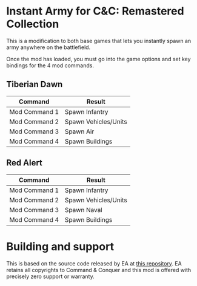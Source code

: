 # Instant Army for C&C: Remastered Collection

This is a modification to both base games that lets you instantly spawn an army anywhere on the battlefield.

Once the mod has loaded, you must go into the game options and set key bindings for the 4 mod commands.

## Tiberian Dawn

| Command       | Result               |
|---------------|----------------------|
| Mod Command 1 | Spawn Infantry       |
| Mod Command 2 | Spawn Vehicles/Units |
| Mod Command 3 | Spawn Air            |
| Mod Command 4 | Spawn Buildings      |


## Red Alert

| Command       | Result               |
|---------------|----------------------|
| Mod Command 1 | Spawn Infantry       |
| Mod Command 2 | Spawn Vehicles/Units |
| Mod Command 3 | Spawn Naval          |
| Mod Command 4 | Spawn Buildings      |

# Building and support

This is based on the source code released by EA at [this repository](https://github.com/electronicarts/CnC_Remastered_Collection). EA retains all copyrights to Command & Conquer and this mod is offered with precisely zero support or warranty. 